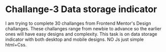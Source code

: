 # Challange-3 Data storage indicator

I am trying to complete 30 challanges from Frontend Mentor's Design challanges. These challanges range from newbie to advance so the earlier ones will have easy designs and complexity.
This task is on data storage indicator with both desktop and mobile designs. NO Js just simple html+Css.
